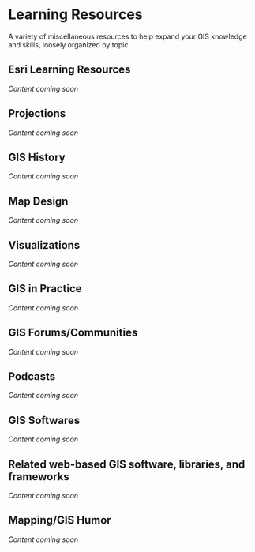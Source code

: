 # Learning Resources
A variety of miscellaneous resources to help expand your GIS knowledge and skills, loosely organized by topic.

## Esri Learning Resources
*Content coming soon*

## Projections
*Content coming soon*
 
## GIS History
*Content coming soon*
 
## Map Design
*Content coming soon*
 
## Visualizations
*Content coming soon*
 
## GIS in Practice
*Content coming soon*
 
## GIS Forums/Communities
*Content coming soon*
 
## Podcasts
*Content coming soon*
 
## GIS Softwares
*Content coming soon*
 
## Related web-based GIS software, libraries, and frameworks
*Content coming soon*
 
## Mapping/GIS Humor
*Content coming soon*
